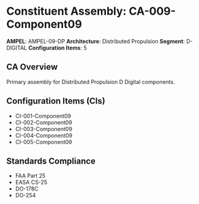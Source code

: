 # Constituent Assembly: CA-009-Component09

**AMPEL**: AMPEL-09-DP
**Architecture**: Distributed Propulsion
**Segment**: D-DIGITAL
**Configuration Items**: 5

## CA Overview
Primary assembly for Distributed Propulsion D Digital components.

## Configuration Items (CIs)
- CI-001-Component09
- CI-002-Component09
- CI-003-Component09
- CI-004-Component09
- CI-005-Component09

## Standards Compliance
- FAA Part 25
- EASA CS-25
- DO-178C
- DO-254
